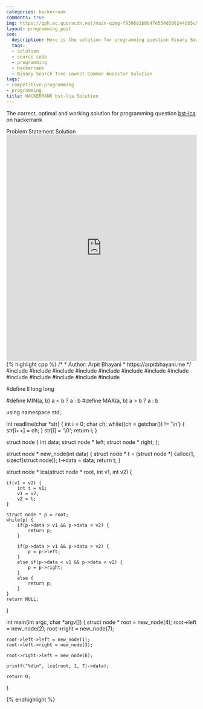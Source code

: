 ```yaml
---
categories: hackerrank
comments: true
img: https://qph.ec.quoracdn.net/main-qimg-f939681b0b47e5540398244db5c8966f?convert_to_webp=true
layout: programming_post
seo:
  description: Here is the solution for programming question Binary Search Tree Lowest Common Ancestor on hackerrank
  tags:
  - solution
  - source code
  - programming
  - hackerrank
  - Binary Search Tree Lowest Common Ancestor Solution
tags:
- competitive-programming
- programming
title: HACKERRANK bst-lca Solution
---
```

The correct, optimal and working solution for programming question [bst-lca](https://www.hackerrank.com/challenges/binary-search-tree-lowest-common-ancestor) on hackerrank

<div class="ui secondary pointing large menu">
  <a class="grey item" data-tab="problem-statement">
    Problem Statement
  </a>
  <a class="active item grey" data-tab="solution">
    Solution
  </a>
</div>
<div class="ui bottom attached tab" data-tab="problem-statement">
    <iframe src="https://www.hackerrank.com/challenges/binary-search-tree-lowest-common-ancestor" width="100%" height="600px" style="overflow: scroll; border: none;"></iframe>
</div>
<div class="ui bottom attached active tab" data-tab="solution">
{% highlight cpp %}
/*
 *  Author: Arpit Bhayani
 *  https://arpitbhayani.me
 */
#include <cmath>
#include <cstdio>
#include <cstdlib>
#include <climits>
#include <deque>
#include <iostream>
#include <list>
#include <limits>
#include <map>
#include <queue>
#include <set>
#include <stack>
#include <vector>

#define ll long long

#define MIN(a, b) a < b ? a : b
#define MAX(a, b) a > b ? a : b

using namespace std;

int readline(char *str) {
    int i = 0;
    char ch;
    while((ch = getchar()) != '\n') {
        str[i++] = ch;
    }
    str[i] = '\0';
    return i;
}

struct node {
    int data;
    struct node * left;
    struct node * right;
};

struct node * new_node(int data) {
    struct node * t = (struct node *) calloc(1, sizeof(struct node));
    t->data = data;
    return t;
}

struct node * lca(struct node * root, int v1, int v2) {

    if(v1 > v2) {
        int t = v1;
        v1 = v2;
        v2 = t;
    }

    struct node * p = root;
    while(p) {
        if(p->data > v1 && p->data < v2) {
            return p;
        }

        if(p->data > v1 && p->data > v2) {
            p = p->left;
        }
        else if(p->data < v1 && p->data < v2) {
            p = p->right;
        }
        else {
            return p;
        }
    }
    return NULL;
}

int main(int argc, char *argv[]) {
    struct node * root = new_node(4);
    root->left = new_node(2);
    root->right = new_node(7);

    root->left->left = new_node(1);
    root->left->right = new_node(3);

    root->right->left = new_node(6);

    printf("%d\n", lca(root, 1, 7)->data);

    return 0;
}

{% endhighlight %}
</div>
